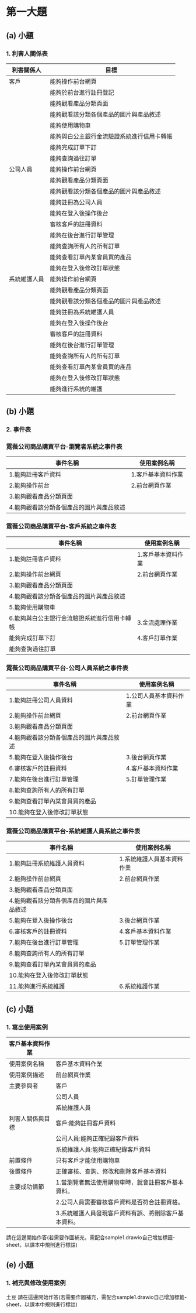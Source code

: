 # 第一大題 
## (a) 小題
### 1. 利害人關係表
|利害關係人|目標|
|-------|-----------|
|客戶|能夠操作前台網頁|
||能夠於前台進行註冊登記|
||能夠觀看產品分類頁面|
||能夠觀看該分類各個產品的圖片與產品敘述|
||能夠使用購物車|
||能夠與白公主銀行金流驗證系統進行信用卡轉帳|
||能夠完成訂單下訂|
||能夠查詢過往訂單|
|公司人員|能夠操作前台網頁|
||能夠觀看產品分類頁面|
||能夠觀看該分類各個產品的圖片與產品敘述|
||能夠註冊為公司人員|
||能夠在登入後操作後台|
||審核客戶的註冊資料|
||能夠在後台進行訂單管理|
||能夠查詢所有人的所有訂單|
||能夠查看訂單內某會員買的產品|
||能夠在登入後修改訂單狀態|
|系統維護人員|能夠操作前台網頁|
||能夠觀看產品分類頁面|
||能夠觀看該分類各個產品的圖片與產品敘述|
||能夠註冊為系統維護人員|
||能夠在登入後操作後台|
||審核客戶的註冊資料|
||能夠在後台進行訂單管理|
||能夠查詢所有人的所有訂單|
||能夠查看訂單內某會員買的產品|
||能夠在登入後修改訂單狀態|
||能夠進行系統的維護|

## (b) 小題
### 2. 事件表
### 霓薇公司商品購買平台-瀏覽者系統之事件表
|事件名稱|使用案例名稱|
|-------|-----------|
|1.能夠註冊客戶資料|1.客戶基本資料作業|
|2.能夠操作前台|2.前台網頁作業|
|3.能夠觀看產品分類頁面||
|4.能夠觀看該分類各個產品的圖片與產品敘述||

### 霓薇公司商品購買平台-客戶系統之事件表
|事件名稱|使用案例名稱|
|-------|-----------|
|1.能夠註冊客戶資料|1.客戶基本資料作業|
|2.能夠操作前台網頁|2.前台網頁作業|
|3.能夠觀看產品分類頁面||
|4.能夠觀看該分類各個產品的圖片與產品敘述||
|5.能夠使用購物車||
|6.能夠與白公主銀行金流驗證系統進行信用卡轉帳|3.金流處理作業|
|能夠完成訂單下訂|4.客戶訂單作業|
|能夠查詢過往訂單||

### 霓薇公司商品購買平台-公司人員系統之事件表
|事件名稱|使用案例名稱|
|-------|-----------|
|1.能夠註冊公司人員資料|1.公司人員基本資料作業|
|2.能夠操作前台網頁|2.前台網頁作業|
|3.能夠觀看產品分類頁面||
|4.能夠觀看該分類各個產品的圖片與產品敘述||
|5.能夠在登入後操作後台|3.後台網頁作業|
|6.審核客戶的註冊資料|4.客戶基本資料作業|
|7.能夠在後台進行訂單管理|5.訂單管理作業|
|8.能夠查詢所有人的所有訂單||
|9.能夠查看訂單內某會員買的產品||
|10.能夠在登入後修改訂單狀態||

### 霓薇公司商品購買平台-系統維護人員系統之事件表
|事件名稱|使用案例名稱|
|-------|-----------|
|1.能夠註冊系統維護人員資料|1.系統維護人員基本資料作業|
|2.能夠操作前台網頁|2.前台網頁作業|
|3.能夠觀看產品分類頁面||
|4.能夠觀看該分類各個產品的圖片與產品敘述||
|5.能夠在登入後操作後台|3.後台網頁作業|
|6.審核客戶的註冊資料|4.客戶基本資料作業|
|7.能夠在後台進行訂單管理|5.訂單管理作業|
|8.能夠查詢所有人的所有訂單||
|9.能夠查看訂單內某會員買的產品||
|10.能夠在登入後修改訂單狀態||
|11.能夠進行系統維護|6.系統維護作業|

## (c) 小題
### 1. 寫出使用案例
|客戶基本資料作業||
|-------|-----------|
|使用案例名稱|客戶基本資料作業|
|使用案例描述|前台網頁作業|
|主要參與者|客戶|
||公司人員|
||系統維護人員|
|利害人關係與目標|客戶:能夠註冊客戶資料|
||公司人員:能夠正確紀錄客戶資料|
||系統維護人員:能夠正確紀錄客戶資料|
|前置條件|只有客戶才能使用購物車|
|後置條件|正確審核、查詢、修改和刪除客戶基本資料|
|主要成功情節|1.當瀏覽者無法使用購物車時，就會註冊客戶基本資料。|
||2.公司人員需要審核客戶資料是否符合註冊資格。|
||3.系統維護人員發現客戶資料有誤、將刪除客戶基本資料。|

請在這邊開始作答(若需要作圖補充，需配合sample1.drawio自己增加標籤-sheet，以課本中規則進行標註)


## (e) 小題
### 1. 補充與修改使用案例
土豆
請在這邊開始作答(若需要作圖補充，需配合sample1.drawio自己增加標籤-sheet，以課本中規則進行標註)